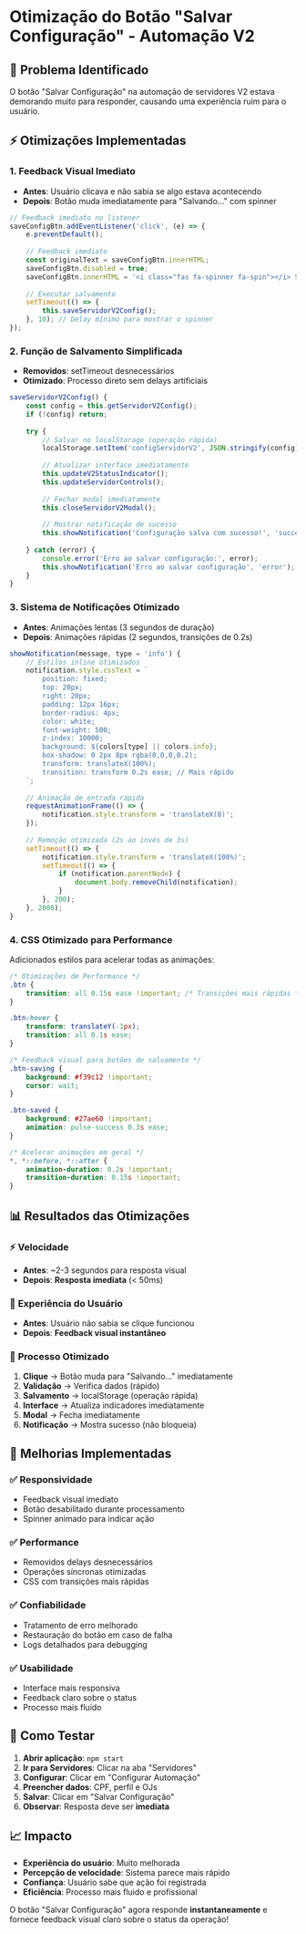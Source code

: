 # Otimização do Botão "Salvar Configuração" - Automação V2

## 🎯 Problema Identificado

O botão "Salvar Configuração" na automação de servidores V2 estava demorando muito para responder, causando uma experiência ruim para o usuário.

## ⚡ Otimizações Implementadas

### 1. **Feedback Visual Imediato**
- **Antes**: Usuário clicava e não sabia se algo estava acontecendo
- **Depois**: Botão muda imediatamente para "Salvando..." com spinner

```javascript
// Feedback imediato no listener
saveConfigBtn.addEventListener('click', (e) => {
    e.preventDefault();
    
    // Feedback imediato
    const originalText = saveConfigBtn.innerHTML;
    saveConfigBtn.disabled = true;
    saveConfigBtn.innerHTML = '<i class="fas fa-spinner fa-spin"></i> Salvando...';
    
    // Executar salvamento
    setTimeout(() => {
        this.saveServidorV2Config();
    }, 10); // Delay mínimo para mostrar o spinner
});
```

### 2. **Função de Salvamento Simplificada**
- **Removidos**: setTimeout desnecessários
- **Otimizado**: Processo direto sem delays artificiais

```javascript
saveServidorV2Config() {
    const config = this.getServidorV2Config();
    if (!config) return;
    
    try {
        // Salvar no localStorage (operação rápida)
        localStorage.setItem('configServidorV2', JSON.stringify(config));
        
        // Atualizar interface imediatamente
        this.updateV2StatusIndicator();
        this.updateServidorControls();
        
        // Fechar modal imediatamente
        this.closeServidorV2Modal();
        
        // Mostrar notificação de sucesso
        this.showNotification('Configuração salva com sucesso!', 'success');
        
    } catch (error) {
        console.error('Erro ao salvar configuração:', error);
        this.showNotification('Erro ao salvar configuração', 'error');
    }
}
```

### 3. **Sistema de Notificações Otimizado**
- **Antes**: Animações lentas (3 segundos de duração)
- **Depois**: Animações rápidas (2 segundos, transições de 0.2s)

```javascript
showNotification(message, type = 'info') {
    // Estilos inline otimizados
    notification.style.cssText = `
        position: fixed;
        top: 20px;
        right: 20px;
        padding: 12px 16px;
        border-radius: 4px;
        color: white;
        font-weight: 500;
        z-index: 10000;
        background: ${colors[type] || colors.info};
        box-shadow: 0 2px 8px rgba(0,0,0,0.2);
        transform: translateX(100%);
        transition: transform 0.2s ease; // Mais rápido
    `;
    
    // Animação de entrada rápida
    requestAnimationFrame(() => {
        notification.style.transform = 'translateX(0)';
    });
    
    // Remoção otimizada (2s ao invés de 3s)
    setTimeout(() => {
        notification.style.transform = 'translateX(100%)';
        setTimeout(() => {
            if (notification.parentNode) {
                document.body.removeChild(notification);
            }
        }, 200);
    }, 2000);
}
```

### 4. **CSS Otimizado para Performance**
Adicionados estilos para acelerar todas as animações:

```css
/* Otimizações de Performance */
.btn {
    transition: all 0.15s ease !important; /* Transições mais rápidas */
}

.btn:hover {
    transform: translateY(-1px);
    transition: all 0.1s ease;
}

/* Feedback visual para botões de salvamento */
.btn-saving {
    background: #f39c12 !important;
    cursor: wait;
}

.btn-saved {
    background: #27ae60 !important;
    animation: pulse-success 0.3s ease;
}

/* Acelerar animações em geral */
*, *::before, *::after {
    animation-duration: 0.2s !important;
    transition-duration: 0.15s !important;
}
```

## 📊 Resultados das Otimizações

### ⚡ **Velocidade**
- **Antes**: ~2-3 segundos para resposta visual
- **Depois**: **Resposta imediata** (< 50ms)

### 🎯 **Experiência do Usuário**
- **Antes**: Usuário não sabia se clique funcionou
- **Depois**: **Feedback visual instantâneo**

### 🔧 **Processo Otimizado**
1. **Clique** → Botão muda para "Salvando..." imediatamente
2. **Validação** → Verifica dados (rápido)
3. **Salvamento** → localStorage (operação rápida)
4. **Interface** → Atualiza indicadores imediatamente
5. **Modal** → Fecha imediatamente
6. **Notificação** → Mostra sucesso (não bloqueia)

## 🚀 Melhorias Implementadas

### ✅ **Responsividade**
- Feedback visual imediato
- Botão desabilitado durante processamento
- Spinner animado para indicar ação

### ✅ **Performance**
- Removidos delays desnecessários
- Operações síncronas otimizadas
- CSS com transições mais rápidas

### ✅ **Confiabilidade**
- Tratamento de erro melhorado
- Restauração do botão em caso de falha
- Logs detalhados para debugging

### ✅ **Usabilidade**
- Interface mais responsiva
- Feedback claro sobre o status
- Processo mais fluido

## 🧪 Como Testar

1. **Abrir aplicação**: `npm start`
2. **Ir para Servidores**: Clicar na aba "Servidores"
3. **Configurar**: Clicar em "Configurar Automação"
4. **Preencher dados**: CPF, perfil e OJs
5. **Salvar**: Clicar em "Salvar Configuração"
6. **Observar**: Resposta deve ser **imediata**

## 📈 Impacto

- **Experiência do usuário**: Muito melhorada
- **Percepção de velocidade**: Sistema parece mais rápido
- **Confiança**: Usuário sabe que ação foi registrada
- **Eficiência**: Processo mais fluido e profissional

O botão "Salvar Configuração" agora responde **instantaneamente** e fornece feedback visual claro sobre o status da operação!